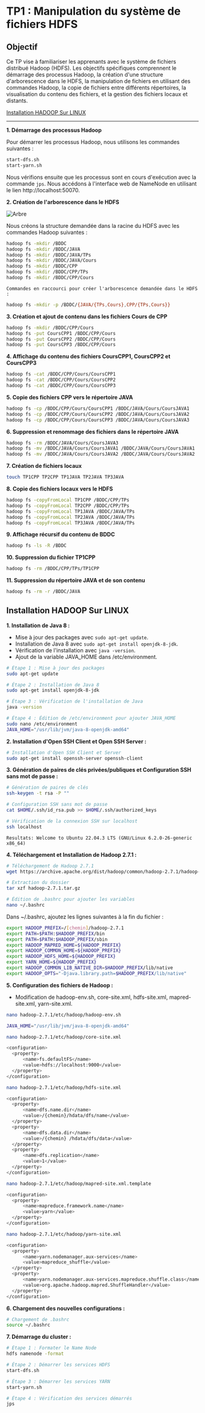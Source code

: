 # TP1 : Manipulation du système de fichiers HDFS

## Objectif 
Ce TP vise à familiariser les apprenants avec le système de fichiers distribué Hadoop (HDFS). Les objectifs spécifiques comprennent le démarrage des processus Hadoop, la création d'une structure d'arborescence dans le HDFS, la manipulation de fichiers en utilisant des commandes Hadoop, la copie de fichiers entre différents répertoires, la visualisation du contenu des fichiers, et la gestion des fichiers locaux et distants.


[Installation HADOOP Sur LINUX](#installation-hadoop-sur-linux)
<hr>

**1. Démarrage des processus Hadoop**

Pour démarrer les processus Hadoop, nous utilisons les commandes suivantes :

```bash
start-dfs.sh
start-yarn.sh
```

Nous vérifions ensuite que les processus sont en cours d'exécution avec la commande `jps`. Nous accédons à l'interface web de NameNode en utilisant le lien http://localhost:50070.

**2. Création de l'arborescence dans le HDFS**

![Arbre](assets/arbre.svg)

Nous créons la structure demandée dans la racine du HDFS avec les commandes Hadoop suivantes :

```bash
hadoop fs -mkdir /BDDC
hadoop fs -mkdir /BDDC/JAVA
hadoop fs -mkdir /BDDC/JAVA/TPs
hadoop fs -mkdir /BDDC/JAVA/Cours
hadoop fs -mkdir /BDDC/CPP
hadoop fs -mkdir /BDDC/CPP/TPs
hadoop fs -mkdir /BDDC/CPP/Cours
```
`Commandes en raccourci pour créer l'arborescence demandée dans le HDFS :`
```bash
hadoop fs -mkdir -p /BDDC/{JAVA/{TPs,Cours},CPP/{TPs,Cours}}
```



**3. Création et ajout de contenu dans les fichiers Cours de CPP**

```bash
hadoop fs -mkdir /BDDC/CPP/Cours
hadoop fs -put CoursCPP1 /BDDC/CPP/Cours
hadoop fs -put CoursCPP2 /BDDC/CPP/Cours
hadoop fs -put CoursCPP3 /BDDC/CPP/Cours
```

**4. Affichage du contenu des fichiers CoursCPP1, CoursCPP2 et CoursCPP3**

```bash
hadoop fs -cat /BDDC/CPP/Cours/CoursCPP1
hadoop fs -cat /BDDC/CPP/Cours/CoursCPP2
hadoop fs -cat /BDDC/CPP/Cours/CoursCPP3
```

**5. Copie des fichiers CPP vers le répertoire JAVA**

```bash
hadoop fs -cp /BDDC/CPP/Cours/CoursCPP1 /BDDC/JAVA/Cours/CoursJAVA1
hadoop fs -cp /BDDC/CPP/Cours/CoursCPP2 /BDDC/JAVA/Cours/CoursJAVA2
hadoop fs -cp /BDDC/CPP/Cours/CoursCPP3 /BDDC/JAVA/Cours/CoursJAVA3
```

**6. Suppression et renommage des fichiers dans le répertoire JAVA**

```bash
hadoop fs -rm /BDDC/JAVA/Cours/CoursJAVA3
hadoop fs -mv /BDDC/JAVA/Cours/CoursJAVA1 /BDDC/JAVA/Cours/CoursJAVA1
hadoop fs -mv /BDDC/JAVA/Cours/CoursJAVA2 /BDDC/JAVA/Cours/CoursJAVA2
```

**7. Création de fichiers locaux**

```bash
touch TP1CPP TP2CPP TP1JAVA TP2JAVA TP3JAVA
```

**8. Copie des fichiers locaux vers le HDFS**

```bash
hadoop fs -copyFromLocal TP1CPP /BDDC/CPP/TPs
hadoop fs -copyFromLocal TP2CPP /BDDC/CPP/TPs
hadoop fs -copyFromLocal TP1JAVA /BDDC/JAVA/TPs
hadoop fs -copyFromLocal TP2JAVA /BDDC/JAVA/TPs
hadoop fs -copyFromLocal TP3JAVA /BDDC/JAVA/TPs
```

**9. Affichage récursif du contenu de BDDC**

```bash
hadoop fs -ls -R /BDDC
```

**10. Suppression du fichier TP1CPP**

```bash
hadoop fs -rm /BDDC/CPP/TPs/TP1CPP
```

**11. Suppression du répertoire JAVA et de son contenu**

```bash
hadoop fs -rm -r /BDDC/JAVA
```

## Installation HADOOP Sur LINUX

**1. Installation de Java 8 :**
   - Mise à jour des packages avec `sudo apt-get update`.
   - Installation de Java 8 avec `sudo apt-get install openjdk-8-jdk`.
   - Vérification de l'installation avec `java -version`.
   - Ajout de la variable JAVA_HOME dans /etc/environment.

```bash
# Étape 1 : Mise à jour des packages
sudo apt-get update

# Étape 2 : Installation de Java 8
sudo apt-get install openjdk-8-jdk

# Étape 3 : Vérification de l'installation de Java
java -version

# Étape 4 : Édition de /etc/environment pour ajouter JAVA_HOME
sudo nano /etc/environment
JAVA_HOME="/usr/lib/jvm/java-8-openjdk-amd64"
```

**2. Installation d'Open SSH Client et Open SSH Server :**

```bash
# Installation d'Open SSH Client et Server
sudo apt-get install openssh-server openssh-client
```

**3. Génération de paires de clés privées/publiques et Configuration SSH sans mot de passe :**

```bash
# Génération de paires de clés
ssh-keygen -t rsa -P ""

# Configuration SSH sans mot de passe
cat $HOME/.ssh/id_rsa.pub >> $HOME/.ssh/authorized_keys

# Vérification de la connexion SSH sur localhost
ssh localhost
```
`Resultats: Welcome to Ubuntu 22.04.3 LTS (GNU/Linux 6.2.0-26-generic x86_64)`

**4. Téléchargement et Installation de Hadoop 2.7.1 :**

```bash
# Téléchargement de Hadoop 2.7.1
wget https://archive.apache.org/dist/hadoop/common/hadoop-2.7.1/hadoop-2.7.1.tar.gz

# Extraction du dossier
tar xzf hadoop-2.7.1.tar.gz

# Édition de .bashrc pour ajouter les variables
nano ~/.bashrc
```

Dans ~/.bashrc, ajoutez les lignes suivantes à la fin du fichier :

```bash
export HADOOP_PREFIX=/[chemin]/hadoop-2.7.1
export PATH=$PATH:$HADOOP_PREFIX/bin
export PATH=$PATH:$HADOOP_PREFIX/sbin
export HADOOP_MAPRED_HOME=${HADOOP_PREFIX}
export HADOOP_COMMON_HOME=${HADOOP_PREFIX}
export HADOOP_HDFS_HOME=${HADOOP_PREFIX}
export YARN_HOME=${HADOOP_PREFIX}
export HADOOP_COMMON_LIB_NATIVE_DIR=$HADOOP_PREFIX/lib/native
export HADOOP_OPTS="-Djava.library.path=$HADOOP_PREFIX/lib/native"
```

**5. Configuration des fichiers de Hadoop :**
   - Modification de hadoop-env.sh, core-site.xml, hdfs-site.xml, mapred-site.xml, yarn-site.xml.

```bash
nano hadoop-2.7.1/etc/hadoop/hadoop-env.sh
```
```bash
JAVA_HOME="/usr/lib/jvm/java-8-openjdk-amd64"
```
```bash
nano hadoop-2.7.1/etc/hadoop/core-site.xml
```
```bash
<configuration>
  <property>
      <name>fs.defaultFS</name>
      <value>hdfs://localhost:9000</value>
  </property>
</configuration>
```
```bash
nano hadoop-2.7.1/etc/hadoop/hdfs-site.xml
```
```bash
<configuration>
  <property>
      <name>dfs.name.dir</name>
      <value>/{chemin}/hdata/dfs/name</value>
  </property>
  <property>
      <name>dfs.data.dir</name>
      <value>/{chemin} /hdata/dfs/data</value>
  </property>
  <property>
      <name>dfs.replication</name>
      <value>1</value>
  </property>
</configuration>
```
```bash
nano hadoop-2.7.1/etc/hadoop/mapred-site.xml.template
```
```bash
<configuration>
  <property>
      <name>mapreduce.framework.name</name>
      <value>yarn</value>
  </property>
</configuration>
```
```bash
nano hadoop-2.7.1/etc/hadoop/yarn-site.xml
```
```bash
<configuration>
  <property>
      <name>yarn.nodemanager.aux-services</name>
      <value>mapreduce_shuffle</value>
  </property>
  <property>
      <name>yarn.nodemanager.aux-services.mapreduce.shuffle.class</name>
      <value>org.apache.hadoop.mapred.ShuffleHandler</value>
  </property>
</configuration>
```

**6. Chargement des nouvelles configurations :**

```bash
# Chargement de .bashrc
source ~/.bashrc
```

**7. Démarrage du cluster :**

```bash
# Étape 1 : Formater le Name Node
hdfs namenode -format

# Étape 2 : Démarrer les services HDFS
start-dfs.sh

# Étape 3 : Démarrer les services YARN
start-yarn.sh

# Étape 4 : Vérification des services démarrés
jps
```